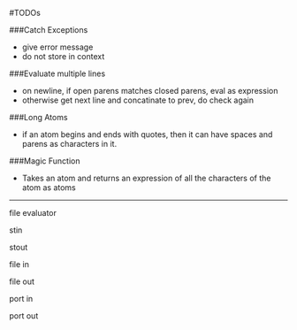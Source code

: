 #TODOs

###Catch Exceptions

* give error message
* do not store in context

###Evaluate multiple lines

* on newline, if open parens matches closed parens, eval as expression
* otherwise get next line and concatinate to prev, do check again

###Long Atoms

* if an atom begins and ends with quotes, then it can have spaces and parens
  as characters in it.

###Magic Function

* Takes an atom and returns an expression of all the characters of the atom as
  atoms

----------------------

file evaluator

stin

stout

file in

file out

port in

port out
